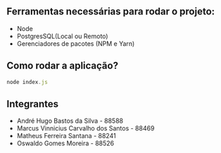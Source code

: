 ## Ferramentas necessárias para rodar o projeto:
- Node
- PostgresSQL(Local ou Remoto)
- Gerenciadores de pacotes (NPM e Yarn)

## Como rodar a aplicação?
```js
node index.js
```

## Integrantes

* André Hugo Bastos da Silva - 88588
* Marcus Vinnicius Carvalho dos Santos - 88469
* Matheus Ferreira Santana - 88241
* Oswaldo Gomes Moreira - 88526